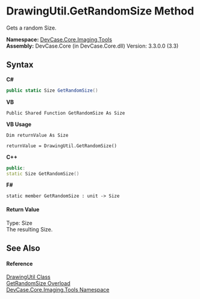 # DrawingUtil.GetRandomSize Method 
 

Gets a random Size.

**Namespace:**&nbsp;<a href="N_DevCase_Core_Imaging_Tools">DevCase.Core.Imaging.Tools</a><br />**Assembly:**&nbsp;DevCase.Core (in DevCase.Core.dll) Version: 3.3.0.0 (3.3)

## Syntax

**C#**<br />
``` C#
public static Size GetRandomSize()
```

**VB**<br />
``` VB
Public Shared Function GetRandomSize As Size
```

**VB Usage**<br />
``` VB Usage
Dim returnValue As Size

returnValue = DrawingUtil.GetRandomSize()
```

**C++**<br />
``` C++
public:
static Size GetRandomSize()
```

**F#**<br />
``` F#
static member GetRandomSize : unit -> Size 

```


#### Return Value
Type: Size<br />The resulting Size.

## See Also


#### Reference
<a href="T_DevCase_Core_Imaging_Tools_DrawingUtil">DrawingUtil Class</a><br /><a href="Overload_DevCase_Core_Imaging_Tools_DrawingUtil_GetRandomSize">GetRandomSize Overload</a><br /><a href="N_DevCase_Core_Imaging_Tools">DevCase.Core.Imaging.Tools Namespace</a><br />